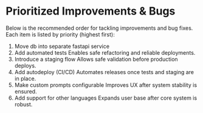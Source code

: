 # Prioritized Improvements & Bugs

Below is the recommended order for tackling improvements and bug fixes. Each item is listed by priority (highest first):
1. Move db into separate fastapi service
3. Add automated tests
   Enables safe refactoring and reliable deployments.
4. Introduce a staging flow
   Allows safe validation before production deploys.
5. Add autodeploy (CI/CD)
   Automates releases once tests and staging are in place.
6. Make custom prompts configurable
   Improves UX after system stability is ensured.
7. Add support for other languages
   Expands user base after core system is robust.
